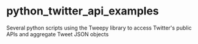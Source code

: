 # python_twitter_api_examples
Several python scripts using the Tweepy library to access Twitter's public APIs and aggregate Tweet JSON objects 
